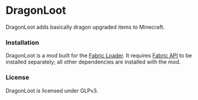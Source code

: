 # DragonLoot
DragonLoot adds basically dragon upgraded items to Minecraft.

### Installation
DragonLoot is a mod built for the [Fabric Loader](https://fabricmc.net/). It requires [Fabric API](https://www.curseforge.com/minecraft/mc-mods/fabric-api) to be installed separately; all other dependencies are installed with the mod.

### License
DragonLoot is licensed under GLPv3.
